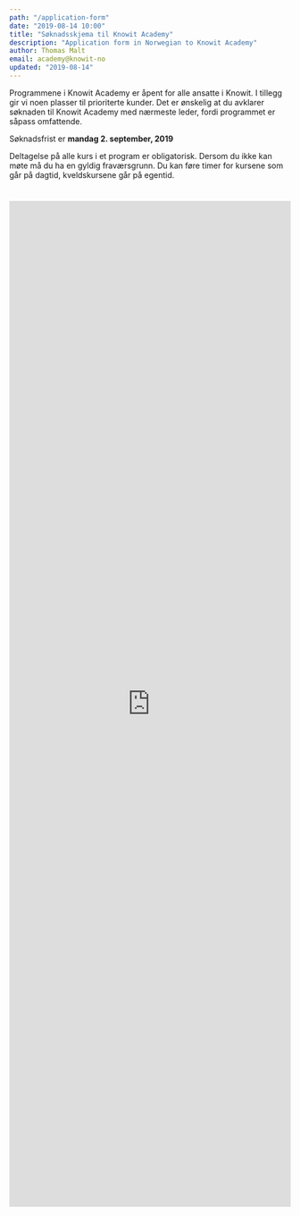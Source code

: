 ```yaml
---
path: "/application-form"
date: "2019-08-14 10:00"
title: "Søknadsskjema til Knowit Academy"
description: "Application form in Norwegian to Knowit Academy"
author: Thomas Malt
email: academy@knowit-no
updated: "2019-08-14"
---
```


Programmene i Knowit Academy er åpent for alle ansatte i Knowit. I tillegg gir
vi noen plasser til prioriterte kunder. Det er ønskelig at du avklarer
søknaden til Knowit Academy med nærmeste leder, fordi programmet er såpass
omfattende.

Søknadsfrist er <strong>mandag 2. september, 2019</strong>

Deltagelse på alle kurs i et program er obligatorisk. Dersom du ikke kan møte
må du ha en gyldig fraværsgrunn. Du kan føre timer for kursene som går på
dagtid, kveldskursene går på egentid.

<iframe src="https://docs.google.com/forms/d/e/1FAIpQLScnKOwzhu_1hf6l_2UtIrWJC2OJ0xWa4C0VhhyMui8mwD0D2Q/viewform?embedded=true" 
  style="width: 100%; padding: 24px 0; height: 1800px" 
  frameborder="0" marginheight="0" marginwidth="0">
Loading…
</iframe>
